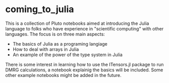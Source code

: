 # coming_to_julia
This is a collection of Pluto notebooks aimed at introducing the Julia language to folks who have experience in "scientific computing" with other languages. 
The focus is on three main aspects:

  - The basics of Julia as a programing langiage
  - How to deal with arrays in Julia
  - An example of the power of the type system in Julia

There is some interest in learning how to use the ITensors.jl package to run DMRG calculations, a notebook explainig the basics will be included. Some other example notebooks might be added in the future. 
